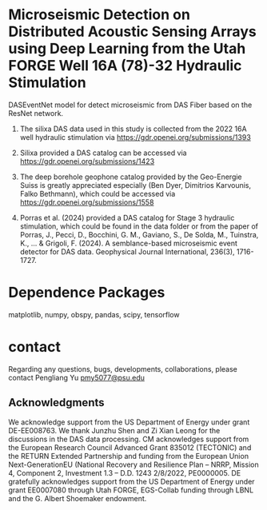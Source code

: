 # Microseismic Detection on Distributed Acoustic Sensing Arrays using Deep Learning from the Utah FORGE Well 16A (78)-32 Hydraulic Stimulation 
 DASEventNet model for detect microseismic from DAS Fiber based on the ResNet network. 

 1. The silixa DAS data used in this study is collected from the 2022 16A well hydraulic stimulation via https://gdr.openei.org/submissions/1393

2. Silixa provided a DAS catalog can be accessed via https://gdr.openei.org/submissions/1423

3. The deep borehole geophone catalog provided by the Geo-Energie Suiss is greatly appreciated especially (Ben Dyer, Dimitrios Karvounis, Falko Bethmann), which could be accessed via https://gdr.openei.org/submissions/1558

4. Porras et al. (2024) provided a DAS catalog for Stage 3 hydraulic stimulation, which could be found in the data folder or from the paper of Porras, J., Pecci, D., Bocchini, G. M., Gaviano, S., De Solda, M., Tuinstra, K., ... & Grigoli, F. (2024). A semblance-based microseismic event detector for DAS data. Geophysical Journal International, 236(3), 1716-1727.

# Dependence Packages
matplotlib, numpy, obspy, pandas, scipy, tensorflow

# contact
Regarding any questions, bugs, developments, collaborations, please contact Pengliang Yu pmy5077@psu.edu

## Acknowledgments
We acknowledge support from the US Department of Energy under grant DE-EE008763. We thank Junzhu Shen and Zi Xian Leong for the discussions in the DAS data processing. CM acknowledges support from the European Research Council Advanced Grant 835012 (TECTONIC) and the RETURN Extended Partnership and funding from the European Union Next-GenerationEU (National Recovery and Resilience Plan – NRRP, Mission 4, Component 2, Investment 1.3 – D.D. 1243 2/8/2022, PE0000005. DE gratefully acknowledges support from the US Department of Energy under grant EE0007080 through Utah FORGE, EGS-Collab funding through LBNL and the G. Albert Shoemaker endowment. 
